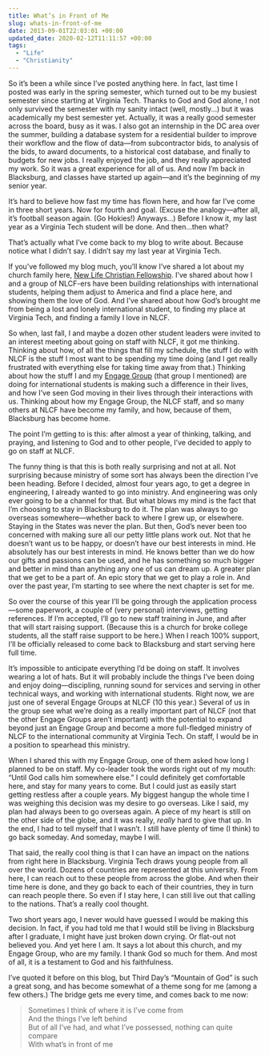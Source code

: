 ```yaml
---
title: What’s in Front of Me
slug: whats-in-front-of-me
date: 2013-09-01T22:03:01 +00:00
updated_date: 2020-02-12T11:11:57 +00:00
tags: 
  - "Life"
  - "Christianity"
---
```


So it’s been a while since I’ve posted anything here. In fact, last time I posted was early in the spring semester, which turned out to be my busiest semester since starting at Virginia Tech. Thanks to God and God alone, I not only survived the semester with my sanity intact (well, mostly…) but it was academically my best semester yet. Actually, it was a really good semester across the board, busy as it was. I also got an internship in the DC area over the summer, building a database system for a residential builder to improve their workflow and the flow of data—from subcontractor bids, to analysis of the bids, to award documents, to a historical cost database, and finally to budgets for new jobs. I really enjoyed the job, and they really appreciated my work. So it was a great experience for all of us. And now I’m back in Blacksburg, and classes have started up again—and it’s the beginning of my senior year.

It’s hard to believe how fast my time has flown here, and how far I’ve come in three short years. Now for fourth and goal. (Excuse the analogy—after all, it’s football season again. (Go Hokies!) Anyways…) Before I know it, my last year as a Virginia Tech student will be done. And then…then what?

That’s actually what I’ve come back to my blog to write about. Because notice what I didn’t say. I didn’t say my last year at Virginia Tech.

If you’ve followed my blog much, you’ll know I’ve shared a lot about my church family here, [New Life Christian Fellowship](http://nlcf.net). I’ve shared about how I and a group of NLCF-ers have been building relationships with international students, helping them adjust to America and find a place here, and showing them the love of God. And I’ve shared about how God’s brought me from being a lost and lonely international student, to finding my place at Virginia Tech, and finding a family I love in NLCF.

So when, last fall, I and maybe a dozen other student leaders were invited to an interest meeting about going on staff with NLCF, it got me thinking. Thinking about how, of all the things that fill my schedule, the stuff I do with NLCF is the stuff I most want to be spending my time doing (and I get really frustrated with everything else for taking time away from that.) Thinking about how the stuff I and my [Engage Group](http://nlcf.net/get-involved/engage-groups/) (that group I mentioned) are doing for international students is making such a difference in their lives, and how I’ve seen God moving in their lives through their interactions with us. Thinking about how my Engage Group, the NLCF staff, and so many others at NLCF have become my family, and how, because of them, Blacksburg has become home.

The point I’m getting to is this: after almost a year of thinking, talking, and praying, and listening to God and to other people, I’ve decided to apply to go on staff at NLCF.

The funny thing is that this is both really surprising and not at all. Not surprising because ministry of some sort has always been the direction I’ve been heading. Before I decided, almost four years ago, to get a degree in engineering, I already wanted to go into ministry. And engineering was only ever going to be a channel for that. But what blows my mind is the fact that I’m choosing to stay in Blacksburg to do it. The plan was always to go overseas somewhere—whether back to where I grew up, or elsewhere. Staying in the States was never the plan. But then, God’s never been too concerned with making sure all our petty little plans work out. Not that he doesn’t want us to be happy, or doesn’t have our best interests in mind. He absolutely has our best interests in mind. He knows better than we do how our gifts and passions can be used, and he has something so much bigger and better in mind than anything any one of us can dream up. A greater plan that we get to be a part of. An epic story that we get to play a role in. And over the past year, I’m starting to see where the next chapter is set for me.

So over the course of this year I’ll be going through the application process—some paperwork, a couple of (very personal) interviews, getting references. If I’m accepted, I’ll go to new staff training in June, and after that will start raising support. (Because this is a church for broke college students, all the staff raise support to be here.) When I reach 100% support, I’ll be officially released to come back to Blacksburg and start serving here full time.

It’s impossible to anticipate everything I’d be doing on staff. It involves wearing a lot of hats. But it will probably include the things I’ve been doing and enjoy doing—discipling, running sound for services and serving in other technical ways, and working with international students. Right now, we are just one of several Engage Groups at NLCF (10 this year.) Several of us in the group see what we’re doing as a really important part of NLCF (not that the other Engage Groups aren’t important) with the potential to expand beyond just an Engage Group and become a more full-fledged ministry of NLCF to the international community at Virginia Tech. On staff, I would be in a position to spearhead this ministry.

When I shared this with my Engage Group, one of them asked how long I planned to be on staff. My co-leader took the words right out of my mouth: “Until God calls him somewhere else.” I could definitely get comfortable here, and stay for many years to come. But I could just as easily start getting restless after a couple years. My biggest hangup the whole time I was weighing this decision was my desire to go overseas. Like I said, my plan had always been to go overseas again. A piece of my heart is still on the other side of the globe, and it was really, *really* hard to give that up. In the end, I had to tell myself that I wasn’t. I still have plenty of time (I think) to go back someday. And someday, maybe I will.

That said, the really cool thing is that I can have an impact on the nations from right here in Blacksburg. Virginia Tech draws young people from all over the world. Dozens of countries are represented at this university. From here, I can reach out to these people from across the globe. And when their time here is done, and they go back to each of their countries, they in turn can reach people there. So even if I stay here, I can still live out that calling to the nations. That’s a really cool thought.

Two short years ago, I never would have guessed I would be making this decision. In fact, if you had told me that I would still be living in Blacksburg after I graduate, I might have just broken down crying. Or flat-out not believed you. And yet here I am. It says a lot about this church, and my Engage Group, who are my family. I thank God so much for them. And most of all, it is a testament to God and his faithfulness.

I’ve quoted it before on this blog, but Third Day’s “Mountain of God” is such a great song, and has become somewhat of a theme song for me (among a few others.) The bridge gets me every time, and comes back to me now:

> Sometimes I think of where it is I’ve come from  
> And the things I’ve left behind  
> But of all I’ve had, and what I’ve possessed, nothing can quite compare  
> With what’s in front of me
